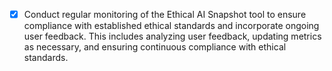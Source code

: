 - [X] Conduct regular monitoring of the Ethical AI Snapshot tool to ensure compliance with established ethical standards and incorporate ongoing user feedback. This includes analyzing user feedback, updating metrics as necessary, and ensuring continuous compliance with ethical standards.
